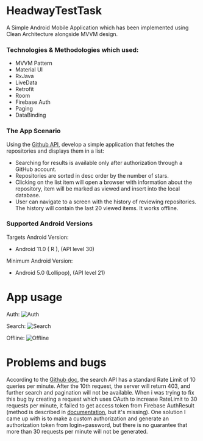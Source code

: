 # HeadwayTestTask

A Simple Android Mobile Application which has been implemented using Clean Architecture alongside MVVM design.


### Technologies & Methodologies which used:

- MVVM Pattern
- Material UI
- RxJava
- LiveData
- Retrofit
- Room
- Firebase Auth
- Paging
- DataBinding

### The App Scenario

Using the [Github API](https://docs.github.com/en/), develop a simple application that fetches the repositories and displays them in a list:
- Searching for results is available only after authorization through a GitHub account.
- Repositories are sorted in desc order by the number of stars.
- Clicking on the list item will open a browser with information about the repository, item will be marked as viewed and insert into the local database.
- User can navigate to a screen with the history of reviewing repositories. The history will contain the last 20 viewed items. It works offline.

### Supported Android Versions

Targets Android Version:
- Android 11.0 ( R ), (API level 30)

Minimum Android Version:
- Android 5.0 (Lollipop), (API level 21)

# App usage
Auth:
![Auth](https://i.imgur.com/3g45UFu.gifB)

Search:
![Search](https://media.giphy.com/media/d2IOau2ltxK5i1Lv1T/giphy.gif?cid=790b7611545ae1d61fe91ef023a85ee4402ecb2b25889edc&rid=giphy.gif&ct=g)

Offline:
![Offline](https://i.imgur.com/eU3x6w5.gif)

# Problems and bugs

According to the [Github doc](https://docs.github.com/en/rest/reference/search#rate-limit), the search API has a standard Rate Limit of 10 queries per minute. After the 10th request, the server will return 403, and further search and pagination will not be available. When i was trying to fix this bug by creating a request which uses OAuth to increase RateLimit to 30 requests per minute, it failed to get access token from Firebase AuthResult (method is described in [documentation](https://firebase.google.com/docs/auth/android/github-auth), but it's missing).
One solution I came up with is to make a custom authorization and generate an authorization token from login+password, but there is no guarantee that more than 30 requests per minute will not be generated.
